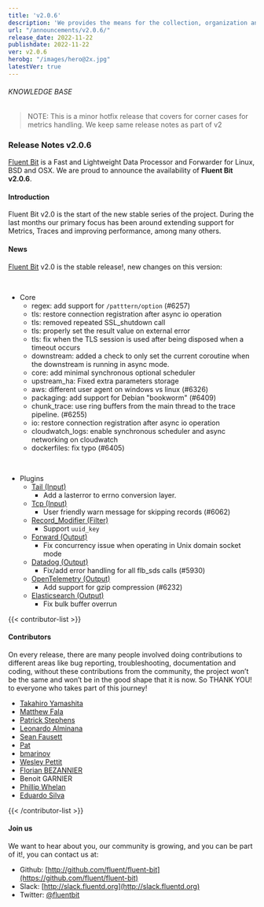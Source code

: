 ```yaml
---
title: 'v2.0.6'
description: 'We provides the means for the collection, organization and computerized retrieval of knowledge and Lightweight Data Forwarder for Linux, BSD, macOS and Windows.'
url: "/announcements/v2.0.6/"
release_date: 2022-11-22
publishdate: 2022-11-22
ver: v2.0.6
herobg: "/images/hero@2x.jpg"
latestVer: true
---
```


###### KNOWLEDGE BASE

> NOTE: This is a minor hotfix release that covers for corner cases for metrics handling. We keep same
release notes as part of v2

### Release Notes v2.0.6

[Fluent Bit](https://fluentbit.io) is a Fast and Lightweight Data Processor and Forwarder for Linux,
BSD and OSX. We are proud to announce the availability of **Fluent Bit v2.0.6**.

#### Introduction

Fluent Bit v2.0 is the start of the new stable series of the project. During the last months our primary focus has been around extending support for Metrics, Traces and improving performance, among many others.

#### News

[Fluent Bit](https://fluentbit.io) v2.0 is the stable release!, new changes on this version:

<br>

 - Core
   - regex: add support for `/patttern/option` (#6257)
   - tls: restore connection registration after async io operation
   - tls: removed repeated SSL_shutdown call
   - tls: properly set the result value on external error
   - tls: fix when the TLS session is used after being disposed when a timeout occurs
   - downstream: added a check to only set the current coroutine when the downstream is running in async mode.
   - core: add minimal synchronous optional scheduler
   - upstream_ha: Fixed extra parameters storage
   - aws: different user agent on windows vs linux (#6326)
   - packaging: add support for Debian "bookworm" (#6409)
   - chunk_trace: use ring buffers from the main thread to the trace pipeline. (#6255)
   - io: restore connection registration after async io operation
   - cloudwatch_logs: enable synchronous scheduler and async networking on cloudwatch
   - dockerfiles: fix typo (#6405)

<br>

 - Plugins
   - [Tail (Input)](https://docs.fluentbit.io/manual/2.0/pipeline/inputs/tail/)
      - Add a lasterror to errno conversion layer.
   - [Tcp (Input)](https://docs.fluentbit.io/manual/2.0/pipeline/inputs/tcp/)
      - User friendly warn message for skipping records (#6062)
   - [Record_Modifier (Filter)](https://docs.fluentbit.io/manual/2.0/pipeline/filters/record_modifier/)
      - Support `uuid_key`
   - [Forward (Output)](https://docs.fluentbit.io/manual/2.0/pipeline/outputs/forward/)
      - Fix concurrency issue when operating in Unix domain socket mode
   - [Datadog (Output)](https://docs.fluentbit.io/manual/2.0/pipeline/outputs/datadog/)
      - Fix/add error handling for all flb_sds calls (#5930)
   - [OpenTelemetry (Output)](https://docs.fluentbit.io/manual/2.0/pipeline/outputs/opentelemetry/)
      - Add support for gzip compression (#6232)
   - [Elasticsearch (Output)](https://docs.fluentbit.io/manual/2.0/pipeline/outputs/elasticsearch/)
      - Fix bulk buffer overrun

{{< contributor-list >}}
#### Contributors

On every release, there are many people involved doing contributions to different areas like bug reporting, troubleshooting, documentation and coding, without these contributions from the community, the project won’t be the same and won’t be in the good shape that it is now. So THANK YOU! to everyone who takes part of this journey!

- [Takahiro Yamashita](https://github.com/nokute78)
- [Matthew Fala](https://github.com/matthewfala)
- [Patrick Stephens](https://github.com/patrick-stephens)
- [Leonardo Alminana](https://github.com/leonardo-albertovich)
- [Sean Fausett](https://github.com/gitfool)
- [Pat](https://github.com/patrick-stephens)
- [bmarinov](https://github.com/bmarinov)
- [Wesley Pettit](https://github.com/PettitWesley)
- [Florian BEZANNIER](https://github.com/flobz)
- Benoit GARNIER
- [Phillip Whelan](https://github.com/pwhelan)
- [Eduardo Silva](https://github.com/edsiper)

{{< /contributor-list >}}

#### Join us

We want to hear about you, our community is growing, and you can be part of it!, you can contact us at:

* Github: [http://github.com/fluent/fluent-bit](https://github.com/fluent/fluent-bit)
* Slack: [http://slack.fluentd.org](http://slack.fluentd.org)
* Twitter: [@fluentbit](https://twitter.com/fluentbit)